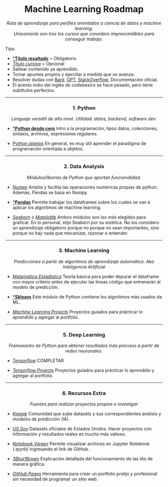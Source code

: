 <h1 align='center'>Machine Learning Roadmap</h1>
<p align='center'><em>Ruta de aprendizaje para perfiles orientados a ciencia de datos y machine learning.<br>
Unicamente son tres los cursos que considero imprescindibles para conseguir trabajo.</em></p>

Tips:
- [***Título resaltado**]() = Obligatorio
- [*Título cursiva*]() = Opcional
- Saltear contenido ya aprendido.
- Tomar apuntes propios y ejercitar a medida que se avanza.
- Resolver dudas con [Bard](https://bard.google.com/), [GPT](https://chat.openai.com/), [StackOverflow](https://es.stackoverflow.com/), Documentación oficial.
- El acento indio del inglés de *codebasics* se hace pesado, pero tiene subtítulos perfectos.

<hr>
<h3 align='center'>1. Python</h2>
<p align='center'><em>Lenguaje versátil de alto nivel. Utilidad: datos, backend, software dev.</em></p>

- [***Python desde cero**](https://youtu.be/nKPbfIU442g?si=7K1FnMw_VqU6Cp0t)
Intro a la programación, tipos datos, colecciones, sintaxis, archivos, expresiones regulares.

- [*Python objetos*](https://youtu.be/HtKqSJX7VoM?si=TMJma4HQQUcUw8Af)
En general, es muy útil aprender el paradigma de programación orientada a objetos.

<hr>
<h3 align='center'>2. Data Analysis</h3>
<p align='center'><em>Módulos/liberías de Python que aportan funcionalidad.</em></p>

- [*Numpy*](https://www.youtube.com/playlist?list=PLeo1K3hjS3uset9zIVzJWqplaWBiacTEU)
Amplía y facilita las operaciones numéricas propias de python. Además, Pandas se basa en Numpy.

- [***Pandas**](https://www.youtube.com/playlist?list=PLeo1K3hjS3uuASpe-1LjfG5f14Bnozjwy)
Permite trabajar los dataframes sobre los cuales se van a aplicar los algoritmos de machine learning.

- [*Seaborn*](https://seaborn.pydata.org/) o [*Matplotlib*](https://matplotlib.org/)
Ambos módulos son los más elegidos para graficar. En lo personal, elijo Seaborn por su estética.
No los considero un aprendizaje obligatorio porque no porque no sean importantes,
sino porque no hay nada que mecanizar, razonar o entender.

<hr>
<h3 align='center'>3. Machine Learning</h3>
<p align='center'><em>Predicciones a partir de algoritmos de aprendizaje automático. Aka Inteligencia Artificial</em></p>

- [*Matemática Estadística*](https://www.youtube.com/playlist?list=PLeo1K3hjS3uuKaU2nBDwr6zrSOTzNCs0l)
Teoría básica para poder depurar el dataframe con mayor criterio antes de ejecutar las líneas código que entrenarán al modelo de predicción.

- [***Sklearn**](https://www.youtube.com/playlist?list=PLeo1K3hjS3uvCeTYTeyfe0-rN5r8zn9rw)
Este módulo de Python contiene los algoritmos más usados de ML.

- [*Machine Learning Projects*](https://www.youtube.com/playlist?list=PLeo1K3hjS3ut2o1ay5Dqh-r1kq6ZU8W0M)
Proyectos guiados para prácticar lo aprendido y agregar al portfolio.

<hr>
<h3 align='center'>5. Deep Learning</h3>
<p align='center'><em>Frameworks de Python para obtener resultados más precisos a partir de redes neuronales.</em></p>

- [*Tensorflow*](https://www.youtube.com/playlist?list=PLeo1K3hjS3uu7CxAacxVndI4bE_o3BDtO)
COMPLETAR

- [*Tensorflow Projects*](https://www.youtube.com/playlist?list=PLeo1K3hjS3utJFNGyBpIvjWgSDY0eOE8S)
Proyectos guiados para prácticar lo aprendido y agregar al portfolio.

<hr>
<h3 align='center'>6. Recursos Extra</h3>
<p align='center'><em>Fuentes para realizar proyectos propios e investigar</em></p>

- [*Kaggle*](https://www.kaggle.com/datasets)
Comunidad que sube datasets y sus correspondientes análisis y modelos de predicción (IA).

- [*US Gov*](https://catalog.data.gov/dataset?q=&sort=views_recent+desc)
Datasets oficiales de Estados Unidos. Hacer proyectos con información y resultados reales es mucho más valioso.

- [*Notebook Viewer*](https://nbviewer.org/)
Permite visualizar archivos en Jupyter Notebook (.ipynb) ingresando el link de GitHub.

- [*3Blue1Brown*](https://www.youtube.com/playlist?list=PLZHQObOWTQDNU6R1_67000Dx_ZCJB-3pi)
Explicación detallada del funcionamiento de las IAs de manera gráfica.

- [*GitHub Pages*](https://pages.github.com/)
Herramienta para crear un portfolio prolijo y profesional sin necesidad de programar un sitio web.



